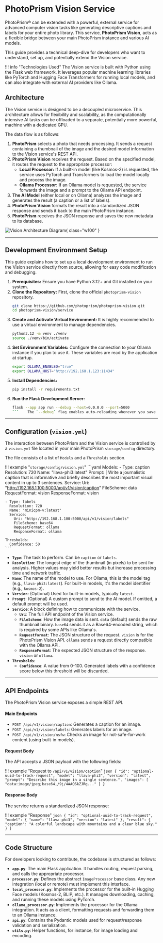 # PhotoPrism Vision Service

PhotoPrism® can be extended with a powerful, external service for advanced computer vision tasks like generating descriptive captions and labels for your entire photo library. This service, **PhotoPrism Vision**, acts as a flexible bridge between your main PhotoPrism instance and various AI models.

This guide provides a technical deep-dive for developers who want to understand, set up, and potentially extend the Vision service.

!!! info "Technologies Used"
    The Vision service is built with Python using the Flask web framework. It leverages popular machine learning libraries like PyTorch and Hugging Face Transformers for running local models, and can also integrate with external AI providers like Ollama.

## Architecture

The Vision service is designed to be a decoupled microservice. This architecture allows for flexibility and scalability, as the computationally intensive AI tasks can be offloaded to a separate, potentially more powerful, machine with a dedicated GPU.

The data flow is as follows:

1.  **PhotoPrism** selects a photo that needs processing. It sends a request containing a thumbnail of the image and the desired model information to the Vision service's REST API.
2.  **PhotoPrism Vision** receives the request. Based on the specified model, it routes the request to the appropriate processor:
    *   **Local Processor:** If a built-in model (like Kosmos-2) is requested, the service uses PyTorch and Transformers to load the model locally and process the image.
    *   **Ollama Processor:** If an Ollama model is requested, the service forwards the image and a prompt to the Ollama API endpoint.
3.  **The AI Model** (either local or on Ollama) analyzes the image and generates the result (a caption or a list of labels).
4.  **PhotoPrism Vision** formats the result into a standardized JSON response and sends it back to the main PhotoPrism instance.
5.  **PhotoPrism** receives the JSON response and saves the new metadata to its database.

![Vision Architecture Diagram](https://dl.photoprism.app/img/diagrams/photoprism-vision-ollama.svg){ class="w100" }

---

## Development Environment Setup

This guide explains how to set up a local development environment to run the Vision service directly from source, allowing for easy code modification and debugging.

1.  **Prerequisites:** Ensure you have Python 3.12+ and Git installed on your system.
2.  **Clone the Repository:** First, clone the official `photoprism-vision` repository.
    ```bash
    git clone https://github.com/photoprism/photoprism-vision.git
    cd photoprism-vision/service
    ```
3.  **Create and Activate Virtual Environment:** It is highly recommended to use a virtual environment to manage dependencies.
    ```bash
    python3.12 -m venv ./venv
    source ./venv/bin/activate
    ```
4.  **Set Environment Variables:** Configure the connection to your Ollama instance if you plan to use it. These variables are read by the application at startup.
    ```bash
    export OLLAMA_ENABLED="true"
    export OLLAMA_HOST="http://192.168.1.123:11434"
    ```
5.  **Install Dependencies:**
    ```bash
    pip install -r requirements.txt
    ```
6.  **Run the Flask Development Server:**
    ```bash
    flask --app app run --debug --host=0.0.0.0 --port=5000
    ```    The `--debug` flag enables auto-reloading whenever you save a change in the code, and `--host=0.0.0.0` makes the service accessible from other machines on your network, such as your main PhotoPrism instance.

---

## Configuration (`vision.yml`)

The interaction between PhotoPrism and the Vision service is controlled by a `vision.yml` file located in your main PhotoPrism `storage/config` directory.

The file consists of a list of `Models` and a `Thresholds` section.

!!! example "`storage/config/vision.yml`"
    ```yaml
    Models:
    - Type: caption
      Resolution: 720
      Name: "llava-phi3:latest"
      Prompt: |
        Write a journalistic caption that is informative and briefly describes the most important visual content in up to 3 sentences.
      Service:
        Uri: "http://192.168.1.100:5000/api/v1/vision/caption"
        FileScheme: data
        RequestFormat: vision
        ResponseFormat: vision

    - Type: labels
      Resolution: 720
      Name: "minicpm-v:latest"
      Service:
        Uri: "http://192.168.1.100:5000/api/v1/vision/labels"
        FileScheme: base64
        RequestFormat: ollama
        ResponseFormat: ollama

    Thresholds:
      Confidence: 50
    ```

*   **`Type`**: The task to perform. Can be `caption` or `labels`.
*   **`Resolution`**: The longest edge of the thumbnail (in pixels) to be sent for analysis. Higher values may yield better results but increase processing time and network traffic.
*   **`Name`**: The name of the model to use. For Ollama, this is the model tag (e.g., `llava-phi3:latest`). For built-in models, it's the model identifier (e.g., `kosmos-2`).
*   **`Version`**: (Optional) Used for built-in models, typically `latest`.
*   **`Prompt`**: (Optional) A custom prompt to send to the AI model. If omitted, a default prompt will be used.
*   **`Service`**: A block defining how to communicate with the service.
    *   **`Uri`**: The full API endpoint of the Vision service.
    *   **`FileScheme`**: How the image data is sent. `data` (default) sends the raw thumbnail binary. `base64` sends it as a Base64-encoded string, which is required by some APIs like Ollama's.
    *   **`RequestFormat`**: The JSON structure of the request. `vision` is for the PhotoPrism Vision API. `ollama` sends a request directly compatible with the Ollama API.
    *   **`ResponseFormat`**: The expected JSON structure of the response. `vision` or `ollama`.
*   **`Thresholds`**:
    *   **`Confidence`**: A value from 0-100. Generated labels with a confidence score below this threshold will be discarded.

---

## API Endpoints

The PhotoPrism Vision service exposes a simple REST API.

#### Main Endpoints

*   `POST /api/v1/vision/caption`: Generates a caption for an image.
*   `POST /api/v1/vision/labels`: Generates labels for an image.
*   `POST /api/v1/vision/nsfw`: Checks an image for not-safe-for-work content (using built-in models).

#### Request Body

The API accepts a JSON payload with the following fields:

!!! example "Request to `/api/v1/vision/caption`"
    ```json
    {
        "id": "optional-uuid-to-track-request",
        "model": "llava-phi3",
        "version": "latest",
        "prompt": "Describe this image in a single sentence.",
        "images": [
          "data:image/jpeg;base64,/9j/4AAQSkZJRg..."
        ]
    }
    ```

#### Response Body

The service returns a standardized JSON response:

!!! example "Response"
    ```json
    {
        "id": "optional-uuid-to-track-request",
        "model": {
            "name": "llava-phi3",
            "version": "latest"
        },
        "result": {
            "caption": "A colorful landscape with mountains and a clear blue sky."
        }
    }
    ```

---

## Code Structure

For developers looking to contribute, the codebase is structured as follows:

*   **`app.py`**: The main Flask application. It handles routing, request parsing, and calls the appropriate processor.
*   **`processor.py`**: Defines the abstract `ImageProcessor` base class. Any new integration (local or remote) must implement this interface.
*   **`local_processor.py`**: Implements the processor for the built-in Hugging Face models (Kosmos-2, BLIP, etc.). It manages downloading, caching, and running these models using PyTorch.
*   **`ollama_processor.py`**: Implements the processor for the Ollama integration. It acts as a client, formatting requests and forwarding them to an Ollama instance.
*   **`api.py`**: Contains the Pydantic models used for request/response validation and serialization.
*   **`utils.py`**: Helper functions, for instance, for image loading and encoding.